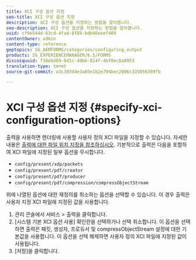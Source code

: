 ```yaml
---
title: XCI 구성 옵션 지정
seo-title: XCI 구성 옵션 지정
description: XCI 구성 옵션을 지정하는 방법을 알아봅니다.
seo-description: XCI 구성 옵션을 지정하는 방법을 알아봅니다.
uuid: cf9e544d-63cd-4fad-8f89-bdb46eeef409
contentOwner: admin
content-type: reference
geptopics: SG_AEMFORMS/categories/configuring_output
products: SG_EXPERIENCEMANAGER/6.5/FORMS
discoiquuid: f38ebd69-8d1c-49b6-824f-4bf0ec8a8953
translation-type: tm+mt
source-git-commit: a3c303d4e3a85e1b2e794bec2006c335056309fb

---
```



# XCI 구성 옵션 지정 {#specify-xci-configuration-options}

출력을 사용하면 렌더링에 사용할 사용자 정의 XCI 파일을 지정할 수 있습니다. 자세한 내용은 [출력에 대한 파일 위치 지정을 참조하십시오](/help/forms/using/admin-help/specify-file-locations-output.md#specify-file-locations-for-output). 기본적으로 출력은 다음을 포함하여 XCI 파일에 지정된 일부 옵션을 무시합니다.

* `config/present/xdp/packets`
* `config/present/pdf/creator`
* `config/present/pdf/producer`
* `config/present/pdf/compression/compressObjectStream`

위에 나열된 옵션에 대한 재정의를 취소하는 옵션을 선택할 수 있습니다. 이 경우 출력은 사용자 지정 XCI 파일에 지정된 값을 사용합니다.

1. 관리 콘솔에서 서비스 > 출력을 클릭합니다.
1. [시스템 기본 XCI 옵션 사용] 확인란을 선택하거나 선택 취소합니다. 이 옵션을 선택하면 출력은 패킷, 생성자, 프로듀서 및 compressObjectStream 설정에 대한 기본값을 사용합니다. 이 옵션을 선택 해제하면 사용자 정의 XCI 파일에 지정된 값이 사용됩니다.
1. [저장]을 클릭합니다.

